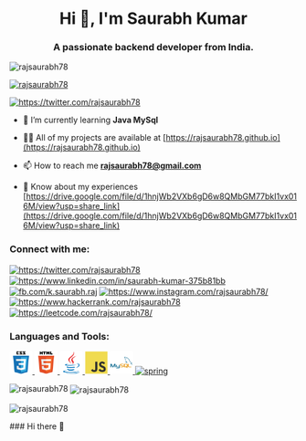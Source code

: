 <h1 align="center">Hi 👋, I'm Saurabh Kumar</h1>
<h3 align="center">A passionate backend developer from India.</h3>

<p align="left"> <img src="https://komarev.com/ghpvc/?username=rajsaurabh78&label=Profile%20views&color=0e75b6&style=flat" alt="rajsaurabh78" /> </p>

<p align="left"> <a href="https://github.com/ryo-ma/github-profile-trophy"><img src="https://github-profile-trophy.vercel.app/?username=rajsaurabh78" alt="rajsaurabh78" /></a> </p>

<p align="left"> <a href="https://twitter.com/https://twitter.com/rajsaurabh78" target="blank"><img src="https://img.shields.io/twitter/follow/https://twitter.com/rajsaurabh78?logo=twitter&style=for-the-badge" alt="https://twitter.com/rajsaurabh78" /></a> </p>

- 🌱 I’m currently learning **Java MySql**

- 👨‍💻 All of my projects are available at [https://rajsaurabh78.github.io](https://rajsaurabh78.github.io)

- 📫 How to reach me **rajsaurabh78@gmail.com**

- 📄 Know about my experiences [https://drive.google.com/file/d/1hnjWb2VXb6gD6w8QMbGM77bkI1vx016M/view?usp=share_link](https://drive.google.com/file/d/1hnjWb2VXb6gD6w8QMbGM77bkI1vx016M/view?usp=share_link)

<h3 align="left">Connect with me:</h3>
<p align="left">
<a href="https://twitter.com/https://twitter.com/rajsaurabh78" target="blank"><img align="center" src="https://raw.githubusercontent.com/rahuldkjain/github-profile-readme-generator/master/src/images/icons/Social/twitter.svg" alt="https://twitter.com/rajsaurabh78" height="30" width="40" /></a>
<a href="https://linkedin.com/in/https://www.linkedin.com/in/saurabh-kumar-375b81bb" target="blank"><img align="center" src="https://raw.githubusercontent.com/rahuldkjain/github-profile-readme-generator/master/src/images/icons/Social/linked-in-alt.svg" alt="https://www.linkedin.com/in/saurabh-kumar-375b81bb" height="30" width="40" /></a>
<a href="https://fb.com/fb.com/k.saurabh.raj" target="blank"><img align="center" src="https://raw.githubusercontent.com/rahuldkjain/github-profile-readme-generator/master/src/images/icons/Social/facebook.svg" alt="fb.com/k.saurabh.raj" height="30" width="40" /></a>
<a href="https://instagram.com/https://www.instagram.com/rajsaurabh78/" target="blank"><img align="center" src="https://raw.githubusercontent.com/rahuldkjain/github-profile-readme-generator/master/src/images/icons/Social/instagram.svg" alt="https://www.instagram.com/rajsaurabh78/" height="30" width="40" /></a>
<a href="https://www.hackerrank.com/https://www.hackerrank.com/rajsaurabh78" target="blank"><img align="center" src="https://raw.githubusercontent.com/rahuldkjain/github-profile-readme-generator/master/src/images/icons/Social/hackerrank.svg" alt="https://www.hackerrank.com/rajsaurabh78" height="30" width="40" /></a>
<a href="https://www.leetcode.com/https://leetcode.com/rajsaurabh78/" target="blank"><img align="center" src="https://raw.githubusercontent.com/rahuldkjain/github-profile-readme-generator/master/src/images/icons/Social/leet-code.svg" alt="https://leetcode.com/rajsaurabh78/" height="30" width="40" /></a>
</p>

<h3 align="left">Languages and Tools:</h3>
<p align="left"> <a href="https://www.w3schools.com/css/" target="_blank" rel="noreferrer"> <img src="https://raw.githubusercontent.com/devicons/devicon/master/icons/css3/css3-original-wordmark.svg" alt="css3" width="40" height="40"/> </a> <a href="https://www.w3.org/html/" target="_blank" rel="noreferrer"> <img src="https://raw.githubusercontent.com/devicons/devicon/master/icons/html5/html5-original-wordmark.svg" alt="html5" width="40" height="40"/> </a> <a href="https://www.java.com" target="_blank" rel="noreferrer"> <img src="https://raw.githubusercontent.com/devicons/devicon/master/icons/java/java-original.svg" alt="java" width="40" height="40"/> </a> <a href="https://developer.mozilla.org/en-US/docs/Web/JavaScript" target="_blank" rel="noreferrer"> <img src="https://raw.githubusercontent.com/devicons/devicon/master/icons/javascript/javascript-original.svg" alt="javascript" width="40" height="40"/> </a> <a href="https://www.mysql.com/" target="_blank" rel="noreferrer"> <img src="https://raw.githubusercontent.com/devicons/devicon/master/icons/mysql/mysql-original-wordmark.svg" alt="mysql" width="40" height="40"/> </a> <a href="https://spring.io/" target="_blank" rel="noreferrer"> <img src="https://www.vectorlogo.zone/logos/springio/springio-icon.svg" alt="spring" width="40" height="40"/> </a> </p>

<p><img align="left" src="https://github-readme-stats.vercel.app/api/top-langs?username=rajsaurabh78&show_icons=true&locale=en&layout=compact" alt="rajsaurabh78" /></p>

<p>&nbsp;<img align="center" src="https://github-readme-stats.vercel.app/api?username=rajsaurabh78&show_icons=true&locale=en" alt="rajsaurabh78" /></p>

<p><img align="center" src="https://github-readme-streak-stats.herokuapp.com/?user=rajsaurabh78&" alt="rajsaurabh78" /></p>
### Hi there 👋

<!--
**rajsaurabh78/rajsaurabh78** is a ✨ _special_ ✨ repository because its `README.md` (this file) appears on your GitHub profile.

Here are some ideas to get you started:

- 🔭 I’m currently working on ...
- 🌱 I’m currently learning ...
- 👯 I’m looking to collaborate on ...
- 🤔 I’m looking for help with ...
- 💬 Ask me about ...
- 📫 How to reach me: ...
- 😄 Pronouns: ...
- ⚡ Fun fact: ...
-->
